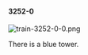 #### 3252-0
![train-3252-0-0.png](https://github.com/lil-lab/nlvr/raw/master/nlvr/train/images/1/train-3252-0-0.png "train-3252-0-0.png")

There is a blue tower.